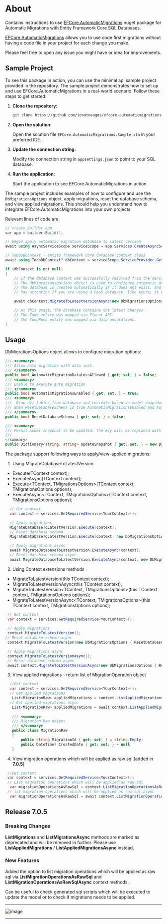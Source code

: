 <!-- GETTING STARTED -->
# About

Contains instructions to use [EFCore.AutomaticMigrations](https://www.nuget.org/packages/EFCore.AutomaticMigrations/) nuget package for Automatic Migrations with Entity Framework Core SQL Databases.

[EFCore.AutomaticMigrations](https://www.nuget.org/packages/EFCore.AutomaticMigrations/) allows you to use code first migrations without having a code file in your project for each change you make.

Please feel free to open any issue you might have or idea for improvements.

## Sample Project

To see this package in action, you can use the minimal api sample project provided in the repository. The sample project demonstrates how to set up and use EFCore.AutomaticMigrations in a real-world scenario. Follow these steps to get started:

1. **Clone the repository:**

    ```sh
    git clone https://github.com/ionutneagos/efcore-automaticmigrations.git
    ```

2. **Open the solution:**

    Open the solution file `EFCore.AutomaticMigrations.Sample.sln` in your preferred IDE.

3. **Update the connection string:**

    Modify the connection string in `appsettings.json` to point to your SQL database.

4. **Run the application:**

    Start the application to see EFCore.AutomaticMigrations in action.

The sample project includes examples of how to configure and use the `DbMigrationsOptions` object, apply migrations, reset the database schema, and view applied migrations. This should help you understand how to integrate EFCore.AutomaticMigrations into your own projects.

Relevant lines of code are:

```cs
// create builder app
var app = builder.Build();

// begin apply automatic migration database to latest version
await using AsyncServiceScope serviceScope = app.Services.CreateAsyncScope();

// ToDoDBContext - entity framework core database context class
await using TodoDbContext? dbContext = serviceScope.ServiceProvider.GetService<TodoDbContext>();

if (dbContext is not null)
{
    // If the database context was successfully resolved from the service provider, we apply migrations.
    // The DbMigrationsOptions object is used to configure automatic data loss prevention and offers other tools like viewing raw SQL scripts for migrations.
    // The database is created automatically if it does not exist, and if it exists, it will be updated to the latest model changes.
    // Pay attention if you are using a PaaS database, like Azure; it will be created automatically using the default SKU, which might affect your costs.

    await dbContext.MigrateToLatestVersionAsync(new DbMigrationsOptions { AutomaticMigrationDataLossAllowed = true });

    // At this stage, the database contains the latest changes.
    // The Todo entity was mapped via Fluent API.
    // The TodoPoco entity was mapped via data annotations.
}
```

<!-- USAGE EXAMPLES -->
## Usage

DbMigrationsOptions object allows to configure migration options:

```cs
/// <summary>
/// Allow auto migration with data lost. 
/// </summary>
public bool AutomaticMigrationDataLossAllowed { get; set; } = false;
/// <summary>
/// Enable to execute auto migration
/// </summary>
public bool AutomaticMigrationsEnabled { get; set; } = true;
/// <summary>
///  Drop all tables from database and recreate based on model snapshot. Useful in scenarios when the data is transient and can be dropped when the schema changes. For example during prototyping, in tests, or for local changes
/// When ResetDatabaseSchema is true AutomaticMigrationsEnabled and AutomaticMigrationDataLossAllowed are set to true
/// </summary>
public bool ResetDatabaseSchema { get; set; } = false;

/// <summary>
/// Permit model snapshot to be updated. The key will be replaced with the appropriate value for each key-value pair provided.
///
</summary>
public Dictionary<string, string> UpdateSnapshot { get; set; } = new Dictionary<string, string>;

```

The package support following ways to apply/view-applied migrations:

1. Using MigrateDatabaseToLatestVersion

* Execute<TContext>(TContext context);
* ExecuteAsync<TContext>(TContext context);
* Execute<TContext, TMigrationsOptions>(TContext context, TMigrationsOptions options);
* ExecuteAsync<TContext, TMigrationsOptions>(TContext context, TMigrationsOptions options);

 ```cs
   // Get context
   var context = services.GetRequiredService<YourContext>();  

   // Apply migrations
   MigrateDatabaseToLatestVersion.Execute(context);
   // Reset database schema
   MigrateDatabaseToLatestVersion.Execute(context, new DbMigrationsOptions { ResetDatabaseSchema = true });

   // Apply migrations async
   await MigrateDatabaseToLatestVersion.ExecuteAsync(context);
   // Reset database schema async
   await MigrateDatabaseToLatestVersion.ExecuteAsync(context, new DbMigrationsOptions { ResetDatabaseSchema = true });
 ```

2. Using Context extensions methods

* MigrateToLatestVersion<TContext>(this TContext context);
* MigrateToLatestVersionAsync<TContext>(this TContext context);
* MigrateToLatestVersion<TContext, TMigrationsOptions>(this TContext context, TMigrationsOptions options);
* MigrateToLatestVersionAsync<TContext, TMigrationsOptions>(this TContext context, TMigrationsOptions options);

 ```cs
  // Get context
  var context = services.GetRequiredService<YourContext>();
  
  // Apply migrations
  context.MigrateToLatestVersion();
 // Reset database schema async
  context.MigrateToLatestVersion(new DbMigrationsOptions { ResetDatabaseSchema = true });

  // Apply migrations async
  context.MigrateToLatestVersionAsync();
  // Reset database schema async
  await context.MigrateToLatestVersionAsync(new DbMigrationsOptions { ResetDatabaseSchema = true });
  ```

3. View applied migrations - return list of MigrationOperation object

 ```cs
   //Get context
   var context = services.GetRequiredService<YourContext>();
   // Get applied migrations
    List<MigrationRaw> appliedMigrations = context.ListAppliedMigrations();
   // Get applied migrations async
    List<MigrationRaw> appliedMigrations = await context.ListAppliedMigrationsAsync();
   
    /// <summary>
    /// Migration Raw object
    /// </summary>
    public class MigrationRaw
    {
        public string MigrationId { get; set; } = string.Empty;
        public DateTime? CreatedDate { get; set; } = null;
    }
  ```

  4. View migration operations which will be applied as raw sql [added in **7.0.5**]

  ```cs
   //Get context
   var context = services.GetRequiredService<YourContext>();
   // List migration operations which will be applied as raw sql
    var migrationOperationsAsRawSql = context.ListMigrationOperationsAsRawSql();
   // ist migration operations which will be applied as raw sql async
    var migrationOperationsAsRawSql = await context.ListMigrationOperationsAsRawSqlAsync();
  ```
  
## Release 7.0.5

### Breaking Changes

 **ListMigrations** and **ListMigrationsAsync** methods are marked as deprecated and will be removed in further. Please use **ListAppliedMigrations** / **ListAppliedMigrationsAsync** instead.

### New Features

 Added the option to list migration operations which will be applied as raw sql via **ListMigrationOperationsAsRawSql** and **ListMigrationOperationsAsRawSqlAsync** context methods.

 Can be useful to check generated sql scripts which will be executed to update the model or to check if migrations needs to be applied.

 ---

 ![image](https://user-images.githubusercontent.com/9897204/231458299-2569013e-0b14-4799-b922-1719278c269b.png)

 ---

